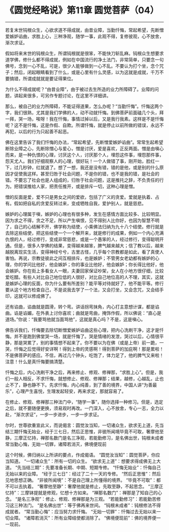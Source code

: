 # 《圆觉经略说》第11章 圆觉菩萨（04）

------

若复末世钝根众生，心欲求道不得成就，由昔业障，当勤忏悔，常起希望，先断憎爱嫉妒谄曲，求胜上心，三种净观，随学一事，此观不得，复修彼观，心不放舍，渐次求证。

假如将来末世的钝根众生，所谓钝根就是很笨，不能快刀斩乱麻。钝根众生想要求道学佛，修什么都不得成就，例如在中国流行的净土法门，非常简单，只要念一句佛号，念到一心不乱，可是，很少人能够做到一心不乱。不要认为打个坐，念个咒子；然后，闭起眼睛看到了什么，或是心里有什么灵感，以为这就是成就，千万不要搞错，所谓成就就是要证得果位。

为什么不得成就呢？“由昔业障”，由于被过去生所造的业力所障碍了。业障的问题，讲起来很多，可另作专题讨论，在这里不详细讲。

那么，被自己的业力所障碍，不能证得道果，怎么办呢？“当勤忏悔”。忏悔这两个字，我们很熟，尤其是我们学佛的人，动不动就忏悔。到佛菩萨前面磕几个头，拜一拜，哭一场，唉呀！我在忏悔，事情过掉以后，又是我行我素。这样是不是忏悔呢？这不是忏悔，这是作假、自欺。所谓忏悔，就是停止以前所做的错误，永远不再犯，以后的行为只起善不起恶。

佛在这里告诉了我们忏悔的办法，“常起希望，先断憎爱嫉妒谄曲”。常常生起希望断除业障之心，先断除憎心与爱心，憎是讨厌，爱是喜欢，正反两面。憎是由嗔心而来，是一种仇恨的心理，讨厌这个人，讨厌那个人，埋怨这件事，埋怨那件事，怨天尤人。我们仔细观察人的心理，很好玩！一个人做错了事，刚开始，脸红一下，过几秒钟，红就退了。想了一想，我还是没有错，错的是他，或是别的什么原因才促使我这样。甚至归咎于社会问题，不是你的错，也不是我的错，是社会的错。不要忘了社会也是人组成的，归咎于社会问题，这是推托之辞，不负责任的行为。把错误推给人家，把责任推开，或是排斥一切，这种心理是憎。

憎的反面是爱，爱不只是男女之间的爱欲，包括了广义的贪爱。爱就是执着、占有。假如把自私的贪爱反转过来，变成牺牲自我，爱护别人，就是慈悲。

嫉妒的心理属于嗔，嫉妒的心理也有很多种，发生在感情方面比较多、比较明显。因为求之不得，贪之不足，所以产生嗔恨，见不得别人比你好，也因为智慧不明了，自己的心结解不开，佛学称为结使，小乘佛法归纳为九十八个结使。修行就是去除这些结使，把这些结使一个一个解开来，就是修行的成果，例如一个内心充满仇恨的人，经过修行，变成非常慈悲，或是一个愚笨的人，经过修行，变得聪明开通。但是，很多人学佛的结果，变得越来越笨，脾气越来越大；信了教以后，越来越脱离现实生活，变得神经兮兮，古里古怪，几乎每个宗教都是如此，看了真使人害怕。再说，宗教徒彼此之间互相排斥，也是嫉妒；不管男女老幼都有嫉妒的心理，你的学问比他好，他会嫉妒；你的事业比他好，他会嫉妒；你长得比他好，他会嫉妒。你在街上多看女人一眼，夫妻回家保证吵架，女人在小地方很仔细，比较爱吃醋。有些人对比自己地位低的人很好，对比自己地位高的人不理，其实，这就是嫉妒心理的反面，你为什么要有所差别？能平等对待就好了，他不能平等。修行要从这个地方检查自己，不是说我去学了一个法，又会打坐，又会念咒，又会结手印，这就可以修成佛了。

还有谄曲，谄曲就是圆滑，转个弯。讲话拐弯抹角，内心打主意想计谋，都是谄曲。谄是谄媚，在外表上讨你喜欢；曲就是弯曲，掩饰作假，所以佛说：“直心是道场。”你说：“我要骂他就当面骂他”，这就是真心吗？不是，这是嗔心。

佛告诉我们，忏悔要去除切断憎爱嫉妒谄曲这些心理，把内心洗刷干净，这才是忏悔。并不是跑到佛堂哭一场，就是忏悔了。哭是情绪的发泄，哭过以后，心情很平静，那是哭累了，别的事情想不起来了。你不要以为在佛（或是上帝）前一跪，一哭，忏悔之后觉得好安详啊！得到上帝的灵感啊！得到菩萨的加庇啊！那是累啦！不是佛菩萨的感应。不信，再过几个钟头，吃饱了，体力足了，他的脾气又来啦！注意！什么是真忏悔要搞清楚。

忏悔之后，内心洗刷干净之后，再来修止、修观、修禅那，“求胜上心”。但是，我们一般人相反，不求忏悔，就想修止、修观、修禅那；结果，越修，心越乱，止也止不了，静也静不下。先求忏悔，内心纯善，到了善的境界，中国人讲“为善最乐”，心理产生喜悦，生理发起轻安，再来求定，那就容易了。

在修止、修观、修禅那三种法门中，“随学一事”，随你选择一种修习。但是，选定之后，就不要随便更换，须易观时再改。一门深入，心不放舍，专心一志，全力以赴，“渐次求证”，一步一步进步，一步一步求证。

尔时，世尊欲重宣此义，而说偈言：圆觉汝当知，一切诸众生，欲求无上道，先当结三期忏悔无始业，经于三七日，然后正思惟，非彼所闻境毕竟不可取，奢摩他至静，三摩正忆持，禅那名数门是名三净观，若能勤修习，是名佛出世，钝根未成者常当勤心悔，无始一切罪，诸障若消灭，佛境便现前

这个时候，佛归纳以上所讲的要点，作成偈语。 “圆觉汝当知”：圆觉菩萨，你应当知道。 “一切诸众生”：所有一切的众生。 “欲求无上道”：想要求得成佛无上大道。 “先当结三期”：先要准备长期、中期、短期专修。 “忏悔无始业”：忏侮自己无始以来的业障。 “经于三七日”：经过了二十一天的专修。 “然后正思惟”：然后见地思想正确。 “非彼所闻境”：不是自己理上所懂得的境界。 “毕竟不可取”：都不可以去执着。 “奢摩他至静”：奢摩他就是修止，先取至静，不起思念。 “三摩正忆持”：三摩钵提就是修观，忆想十方如来。 “禅那名数门”：禅那是了知自己的心念。 “是名三净观”：修止、修观、修禅那是为三观。 “若能勤修习”：若能勤苦修习这三种法门。 “是名佛出世”：等于佛再来世间。 “钝根未成者”：钝根修法不得成就者。 “常当勤心悔”：应当努力求忏悔。 “无始一切罪”：忏悔过去无始以来一切业障。 “诸障若消灭”：所有业障结使都消除了。 “佛境便现前”：佛的境界便一一现前。
